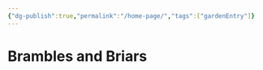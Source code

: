 ```yaml
---
{"dg-publish":true,"permalink":"/home-page/","tags":["gardenEntry"]}
---
```


# Brambles and Briars
